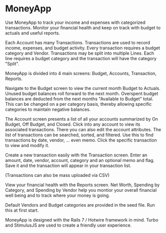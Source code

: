 # MoneyApp

Use MoneyApp to track your income and expenses with categorized transactions.
Monitor your financial health and keep on track with budget to actuals and 
useful reports.

Each Account has many Transactions. Transactions are used to record income, 
expenses, and budget activity. Every transaction requires a budget category
and Vendor. Transactions may be split into multiple Lines. Each line requires a 
budget category and the transaction will have the category "Split".

MoneyApp is divided into 4 main screens: Budget, Accounts, Transaction, Reports.

Navigate to the Budget screen to view the current month Budget to Actuals.
Unused budget balances roll forward to the next month. Overspent budget balances
are deducted from the next months "Available to Budget" total. This can be 
changed on a per category basis, thereby allowing specific categories to maintain
negative balances.

The Account screen presents a list of all your accounts summarized by On Budget,
Off Budget, and Closed. Click into any account to view its associated transactions.
There you can also edit the account attributes. The list of transactions can be 
searched, sorted, and filtered. Use this to find transactions by date, vendor, ...
even memo. Click the specific transaction to view and modify it.

Create a new transaction easily with the Transaction screen. Enter an amount,
date, vendor, account, category and an optional memo and flag. Save it and the 
transaction will appear in your transaction list.

(Transactions can also be mass uploaded via CSV)

View your financial health with the Reports screen. Net Worth, Spending by
Category, and Spending by Vendor help you montior your overall financial well
being and to track where your money is going.

Default Vendors and Budget categories are provided in the seed file.
Run this at first start.

MoneyApp is designed with the Rails 7 / Hotwire framework in mind. Turbo and 
StimulusJS are used to create a friendly user experience.